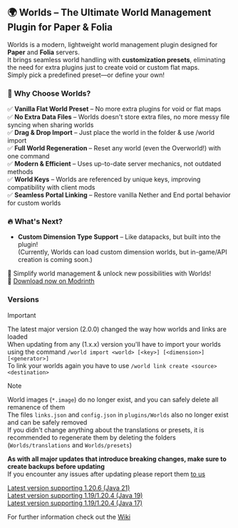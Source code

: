 ## 🌍 **Worlds – The Ultimate World Management Plugin for Paper & Folia**


Worlds is a modern, lightweight world management plugin designed for **Paper** and **Folia** servers.<br>
It brings seamless world handling with **customization presets**, eliminating the need for extra plugins just to create void or custom flat maps.<br>
Simply pick a predefined preset—or define your own!


### 🔹 **Why Choose Worlds?**

✅ **Vanilla Flat World Preset** – No more extra plugins for void or flat maps<br>
✅ **No Extra Data Files** – Worlds doesn't store extra files, no more messy file syncing when sharing worlds<br>
✅ **Drag & Drop Import** – Just place the world in the folder & use /world import<br>
✅ **Full World Regeneration** – Reset any world (even the Overworld!) with one command<br>
✅ **Modern & Efficient** – Uses up-to-date server mechanics, not outdated methods<br>
✅ **World Keys** – Worlds are referenced by unique keys, improving compatibility with client mods<br>
✅ **Seamless Portal Linking** – Restore vanilla Nether and End portal behavior for custom worlds


### 🔥 **What's Next?**

- **Custom Dimension Type Support** – Like datapacks, but built into the plugin!<br>
  (Currently, Worlds can load custom dimension worlds, but in-game/API creation is coming soon.)

🚀 Simplify world management & unlock new possibilities with Worlds!<br>
🔗 [Download now on Modrinth](https://modrinth.com/plugin/worlds-1)

### Versions

> [!IMPORTANT]
> The latest major version (2.0.0) changed the way how worlds and links are loaded<br/>
> When updating from any (1.x.x) version you'll have to import your worlds using the command
> `/world import <world> [<key>] [<dimension>] [<generator>]`<br/>
> To link your worlds again you have to use `/world link create <source> <destination>`

> [!NOTE]
> World images (`*.image`) do no longer exist, and you can safely delete all remanence of them<br/>
> The files `links.json` and `config.json` in `plugins/Worlds` also no longer exist and can be safely removed<br/>
> If you didn't change anything about the translations or presets, it is recommended to regenerate them by deleting the
> folders (`Worlds/translations` and `Worlds/presets`)
>
> **As with all major updates that introduce breaking changes, make sure to create backups before updating**<br/>
> If you encounter any issues after updating please report
> them [to us](https://github.com/TheNextLvl-net/worlds/issues/new/choose)

[Latest version supporting 1.20.6 (Java 21)](https://github.com/TheNextLvl-net/worlds/releases/tag/v1.2.5)<br>
[Latest version supporting 1.19/1.20.4 (Java 19)](https://github.com/TheNextLvl-net/worlds/releases/tag/v1.1.6)<br>
[Latest version supporting 1.19/1.20.4 (Java 17)](https://github.com/TheNextLvl-net/worlds/releases/tag/v1.1.3)<br>

For further information check out the [Wiki](https://thenextlvl.net/docs/worlds)
